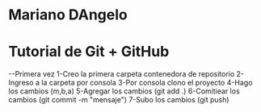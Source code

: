 # Mariano DAngelo
# Tutorial de Git + GitHub

--Primera vez
1-Creo la primera carpeta contenedora de repositorio
2-Ingreso a la carpeta por consola
3-Por consola clono el proyecto
4-Hago los cambios (m,b,a)
5-Agregar los cambios (git add .)
6-Comitiear los cambios (git commit -m "mensaje")
7-Subo los cambios (git push)
